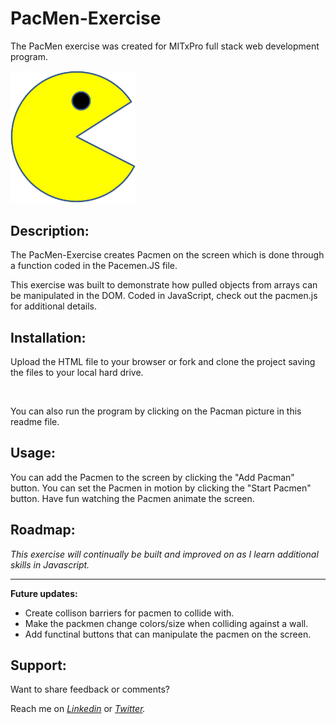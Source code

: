 # PacMen-Exercise
The PacMen exercise was created for MITxPro full stack web development program. </br>

<a href= "https://foreverphoenix21.github.io/PacMen-Exercise/">
<img src= "./images/PacMan1.png" alt = "Pacman Pic" width= "200" />
</a>

## Description:

<p> The PacMen-Exercise creates Pacmen on the screen which is done through a function coded in the Pacemen.JS file.</p>

<p> This exercise was built to demonstrate how pulled objects from arrays can be manipulated in the DOM. Coded in JavaScript, check out the pacmen.js for additional details.</p> 

## Installation:
<p> Upload the HTML file to your browser or fork and clone the project saving the files to your local hard drive.
</p> </br>  <p> You can also run the program by clicking on the Pacman picture in this readme file. </p>

## Usage:

  <p>You can add the Pacmen to the screen by clicking the "Add Pacman" button. You can set the Pacmen in motion by clicking the "Start Pacmen" button. Have fun watching the Pacmen animate the screen. </p>

## Roadmap:

*<p> This exercise will continually be built and improved on as I learn additional skills in Javascript. </p>*

***

**<p> Future updates: </p>**
- Create collison barriers for pacmen to collide with. 
- Make the packmen change colors/size when colliding against a wall.
- Add functinal buttons that can manipulate the pacmen on the screen. 

## Support:

<p> Want to share feedback or comments?</p>

<p> 
  
  Reach me on *[Linkedin](https://www.linkedin.com/in/derek-diaz/)* or *[Twitter](https://twitter.com/home).*
  
</p>
